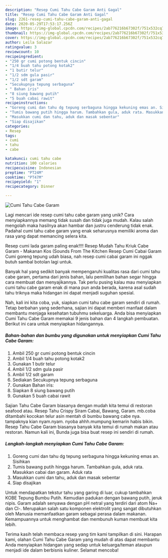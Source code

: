 ```yaml
---
description: "Resep Cumi Tahu Cabe Garam Anti Gagal"
title: "Resep Cumi Tahu Cabe Garam Anti Gagal"
slug: 2261-resep-cumi-tahu-cabe-garam-anti-gagal
date: 2020-05-29T17:53:17.256Z
image: https://img-global.cpcdn.com/recipes/2ab776216b67302f/751x532cq70/cumi-tahu-cabe-garam-foto-resep-utama.jpg
thumbnail: https://img-global.cpcdn.com/recipes/2ab776216b67302f/751x532cq70/cumi-tahu-cabe-garam-foto-resep-utama.jpg
cover: https://img-global.cpcdn.com/recipes/2ab776216b67302f/751x532cq70/cumi-tahu-cabe-garam-foto-resep-utama.jpg
author: Leila Salazar
ratingvalue: 3
reviewcount: 10
recipeingredient:
- "250 gr cumi potong bentuk cincin"
- "1/4 buah tahu potong kotak2"
- "1 butir telur"
- "1/2 sdm gula pasir"
- "1/2 sdt garam"
- "Secukupnya tepung serbaguna"
- " Bahan iris"
- "8 siung bawang putih"
- "5 buah cabai rawit"
recipeinstructions:
- "Goreng cumi dan tahu dg tepung serbaguna hingga kekuning emas an. Sisihkan"
- "Tumis bawang putih hingga harum. Tambahkan gula, aduk rata. Masukkan cabai dan garam. Aduk rata"
- "Masukkan cumi dan tahu, aduk dan masak sebentar"
- "Siap disajikan"
categories:
- Resep
tags:
- cumi
- tahu
- cabe

katakunci: cumi tahu cabe 
nutrition: 100 calories
recipecuisine: Indonesian
preptime: "PT24M"
cooktime: "PT47M"
recipeyield: "1"
recipecategory: Dinner

---
```



![Cumi Tahu Cabe Garam](https://img-global.cpcdn.com/recipes/2ab776216b67302f/751x532cq70/cumi-tahu-cabe-garam-foto-resep-utama.jpg)

Lagi mencari ide resep cumi tahu cabe garam yang unik? Cara menyiapkannya memang tidak susah dan tidak juga mudah. Kalau salah mengolah maka hasilnya akan hambar dan justru cenderung tidak enak. Padahal cumi tahu cabe garam yang enak seharusnya memiliki aroma dan rasa yang dapat memancing selera kita.

Resep cumi lada garam paling enak!!!! Resep Mudah Tahu Kriuk Cabe Garam - Makanan Kos (Sounds From The Kitchen Resep Cumi Cabai Garam Cumi goreng tepung udah biasa, nah resep cumi cabai garam ini nggak butuh sambal botolan lagi untuk.

Banyak hal yang sedikit banyak mempengaruhi kualitas rasa dari cumi tahu cabe garam, pertama dari jenis bahan, lalu pemilihan bahan segar hingga cara membuat dan menyajikannya. Tak perlu pusing kalau mau menyiapkan cumi tahu cabe garam enak di mana pun anda berada, karena asal sudah tahu triknya maka hidangan ini dapat menjadi suguhan spesial.


Nah, kali ini kita coba, yuk, siapkan cumi tahu cabe garam sendiri di rumah. Tetap berbahan yang sederhana, sajian ini dapat memberi manfaat dalam membantu menjaga kesehatan tubuhmu sekeluarga. Anda bisa menyiapkan Cumi Tahu Cabe Garam memakai 9 jenis bahan dan 4 langkah pembuatan. Berikut ini cara untuk menyiapkan hidangannya.

<!--inarticleads1-->

##### Bahan-bahan dan bumbu yang digunakan untuk menyiapkan Cumi Tahu Cabe Garam:

1. Ambil 250 gr cumi potong bentuk cincin
1. Ambil 1/4 buah tahu potong kotak2
1. Gunakan 1 butir telur
1. Ambil 1/2 sdm gula pasir
1. Ambil 1/2 sdt garam
1. Sediakan Secukupnya tepung serbaguna
1. Gunakan  Bahan iris:
1. Siapkan 8 siung bawang putih
1. Gunakan 5 buah cabai rawit


Sajian Tahu Cabe Garam biasanya dengan mudah kita temui di restoran seafood atau. Resep Tahu Crispy Siram Cabai, Bawang, Garam. mb.coba ditambahi kocokan telur asin mentah di bumbu bawang cabe nya. tampaknya kian nyam.nyam. nyoba ahhh.mumpung kemarin habis bikin. Resep Tahu Cabe Garam biasanya banyak kita temui di rumah makan atau restoran. Namun kali ini, Bunda juga bisa buat resep ini sendiri di rumah. 

<!--inarticleads2-->

##### Langkah-langkah menyiapkan Cumi Tahu Cabe Garam:

1. Goreng cumi dan tahu dg tepung serbaguna hingga kekuning emas an. Sisihkan
1. Tumis bawang putih hingga harum. Tambahkan gula, aduk rata. Masukkan cabai dan garam. Aduk rata
1. Masukkan cumi dan tahu, aduk dan masak sebentar
1. Siap disajikan


Untuk mendapatkan tekstur tahu yang garing di luar, cukup tambahkan KOBE Tepung Bumbu Putih. Kemudian padukan dengan bawang putih, jeruk nipis. Garam adalah senyawa dengan pH netral yang terdiri dari atom Na+ dan Cl-. Merupakan salah satu komponen elektrolit yang sangat dibutuhkan oleh Manusia memanfaatkan garam sebagai perasa dalam makanan. Kemampuannya untuk menghambat dan membunuh kuman membuat kita lebih. 

Terima kasih telah membaca resep yang tim kami tampilkan di sini. Harapan kami, olahan Cumi Tahu Cabe Garam yang mudah di atas dapat membantu Anda menyiapkan hidangan yang sedap untuk keluarga/teman ataupun menjadi ide dalam berbisnis kuliner. Selamat mencoba!
